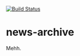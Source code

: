 [![Build Status](https://travis-ci.org/xbexbex/news-archive.svg?branch=master)](https://travis-ci.org/xbexbex/news-archive)
# news-archive
Mehh.
